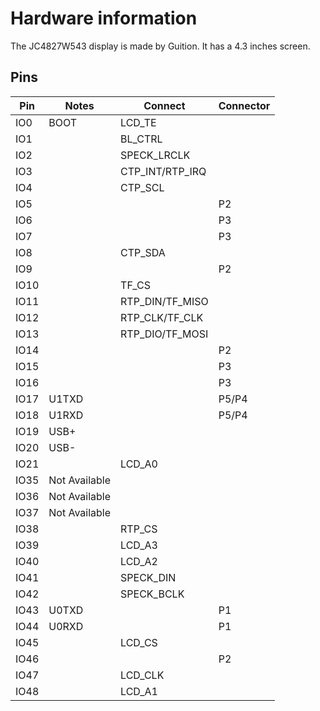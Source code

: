 # Hardware information

The JC4827W543 display is made by Guition. It has a 4.3 inches screen.

## Pins

| Pin   | Notes        | Connect           | Connector | 
|-------|--------------|-------------------|-----------|
| IO0   |BOOT	       | LCD_TE            |           |
| IO1   |              | BL_CTRL           |           |
| IO2   |              | SPECK_LRCLK       |           |
| IO3   |              | CTP_INT/RTP_IRQ   |           |
| IO4   |              | CTP_SCL           |           |
| IO5   |              |                   |  P2       |	
| IO6   |              |                   |  P3       |	
| IO7   |              |                   |  P3       |	
| IO8   |              | CTP_SDA           |           |
| IO9   |              |                   |  P2       |
| IO10  |              | TF_CS             |           |
| IO11  |              | RTP_DIN/TF_MISO   |           |
| IO12  |              | RTP_CLK/TF_CLK    |           |
| IO13  |              | RTP_DIO/TF_MOSI   |           |
| IO14  |              |                   |  P2       | 	
| IO15  |	           |                   |  P3       | 
| IO16  |	           |                   |  P3       | 
| IO17  | U1TXD	       |                   |  P5/P4    | 
| IO18  | U1RXD	       |                   |  P5/P4    |
| IO19  | USB+	       |                   |           |
| IO20  | USB-	       |                   |           |
| IO21  |              | LCD_A0            |           |
| IO35  |Not Available |                   |           |
| IO36  |Not Available |                   |           |	
| IO37  |Not Available |                   |           |	
| IO38  |              | RTP_CS            |           |
| IO39  |              | LCD_A3            |           |
| IO40  |              | LCD_A2            |           |
| IO41  |              | SPECK_DIN         |           |
| IO42  |              | SPECK_BCLK        |           |
| IO43  | U0TXD	       |                   | P1        | 
| IO44  | U0RXD        |                   | P1        | 
| IO45  |              | LCD_CS            |           |
| IO46  |              | 	               | P2        |
| IO47  |              | LCD_CLK           |           |
| IO48  |              | LCD_A1            |           |
